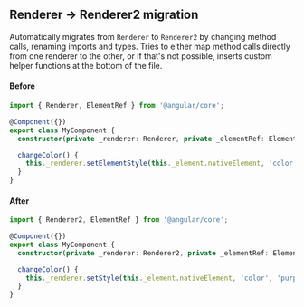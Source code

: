 ## Renderer -> Renderer2 migration

Automatically migrates from `Renderer` to `Renderer2` by changing method calls, renaming imports
and types. Tries to either map method calls directly from one renderer to the other, or if that's
not possible, inserts custom helper functions at the bottom of the file.

#### Before
```ts
import { Renderer, ElementRef } from '@angular/core';

@Component({})
export class MyComponent {
  constructor(private _renderer: Renderer, private _elementRef: ElementRef) {}

  changeColor() {
    this._renderer.setElementStyle(this._element.nativeElement, 'color', 'purple');
  }
}
```

#### After
```ts
import { Renderer2, ElementRef } from '@angular/core';

@Component({})
export class MyComponent {
  constructor(private _renderer: Renderer2, private _elementRef: ElementRef) {}

  changeColor() {
    this._renderer.setStyle(this._element.nativeElement, 'color', 'purple');
  }
}
```
